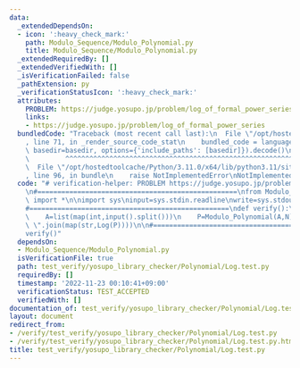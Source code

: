 ```yaml
---
data:
  _extendedDependsOn:
  - icon: ':heavy_check_mark:'
    path: Modulo_Sequence/Modulo_Polynomial.py
    title: Modulo_Sequence/Modulo_Polynomial.py
  _extendedRequiredBy: []
  _extendedVerifiedWith: []
  _isVerificationFailed: false
  _pathExtension: py
  _verificationStatusIcon: ':heavy_check_mark:'
  attributes:
    PROBLEM: https://judge.yosupo.jp/problem/log_of_formal_power_series
    links:
    - https://judge.yosupo.jp/problem/log_of_formal_power_series
  bundledCode: "Traceback (most recent call last):\n  File \"/opt/hostedtoolcache/Python/3.11.0/x64/lib/python3.11/site-packages/onlinejudge_verify/documentation/build.py\"\
    , line 71, in _render_source_code_stat\n    bundled_code = language.bundle(stat.path,\
    \ basedir=basedir, options={'include_paths': [basedir]}).decode()\n          \
    \         ^^^^^^^^^^^^^^^^^^^^^^^^^^^^^^^^^^^^^^^^^^^^^^^^^^^^^^^^^^^^^^^^^^^^^^^^^^^^^^^^^\n\
    \  File \"/opt/hostedtoolcache/Python/3.11.0/x64/lib/python3.11/site-packages/onlinejudge_verify/languages/python.py\"\
    , line 96, in bundle\n    raise NotImplementedError\nNotImplementedError\n"
  code: "# verification-helper: PROBLEM https://judge.yosupo.jp/problem/log_of_formal_power_series\n\
    \n#==================================================\nfrom Modulo_Sequence.Modulo_Polynomial\
    \ import *\n\nimport sys\ninput=sys.stdin.readline\nwrite=sys.stdout.write\n\n\
    #==================================================\ndef verify():\n    N=int(input())\n\
    \    A=list(map(int,input().split()))\n    P=Modulo_Polynomial(A,N)\n    write(\"\
    \ \".join(map(str,Log(P))))\n\n#==================================================\n\
    verify()"
  dependsOn:
  - Modulo_Sequence/Modulo_Polynomial.py
  isVerificationFile: true
  path: test_verify/yosupo_library_checker/Polynomial/Log.test.py
  requiredBy: []
  timestamp: '2022-11-23 00:10:41+09:00'
  verificationStatus: TEST_ACCEPTED
  verifiedWith: []
documentation_of: test_verify/yosupo_library_checker/Polynomial/Log.test.py
layout: document
redirect_from:
- /verify/test_verify/yosupo_library_checker/Polynomial/Log.test.py
- /verify/test_verify/yosupo_library_checker/Polynomial/Log.test.py.html
title: test_verify/yosupo_library_checker/Polynomial/Log.test.py
---
```

